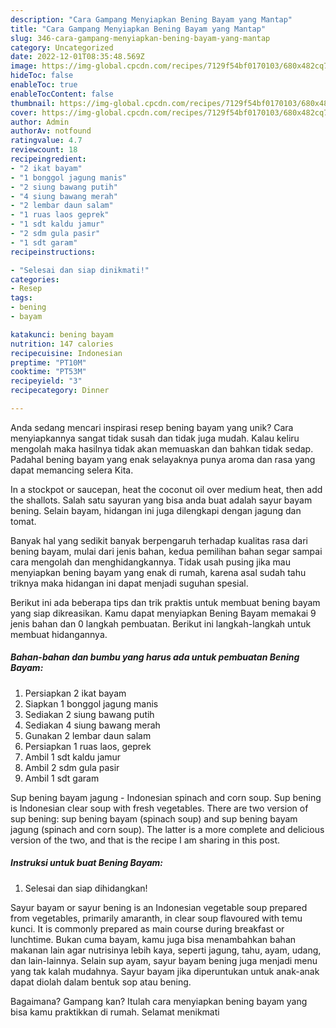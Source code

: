 ```yaml
---
description: "Cara Gampang Menyiapkan Bening Bayam yang Mantap"
title: "Cara Gampang Menyiapkan Bening Bayam yang Mantap"
slug: 346-cara-gampang-menyiapkan-bening-bayam-yang-mantap
category: Uncategorized
date: 2022-12-01T08:35:48.569Z
image: https://img-global.cpcdn.com/recipes/7129f54bf0170103/680x482cq70/bening-bayam-foto-resep-utama.jpg
hideToc: false
enableToc: true
enableTocContent: false
thumbnail: https://img-global.cpcdn.com/recipes/7129f54bf0170103/680x482cq70/bening-bayam-foto-resep-utama.jpg
cover: https://img-global.cpcdn.com/recipes/7129f54bf0170103/680x482cq70/bening-bayam-foto-resep-utama.jpg
author: Admin
authorAv: notfound
ratingvalue: 4.7
reviewcount: 18
recipeingredient:
- "2 ikat bayam"
- "1 bonggol jagung manis"
- "2 siung bawang putih"
- "4 siung bawang merah"
- "2 lembar daun salam"
- "1 ruas laos geprek"
- "1 sdt kaldu jamur"
- "2 sdm gula pasir"
- "1 sdt garam"
recipeinstructions:

- "Selesai dan siap dinikmati!"
categories:
- Resep
tags:
- bening
- bayam

katakunci: bening bayam 
nutrition: 147 calories
recipecuisine: Indonesian
preptime: "PT10M"
cooktime: "PT53M"
recipeyield: "3"
recipecategory: Dinner

---
```





Anda sedang mencari inspirasi resep bening bayam yang unik? Cara menyiapkannya sangat tidak susah dan tidak juga mudah. Kalau keliru mengolah maka hasilnya tidak akan memuaskan dan bahkan tidak sedap. Padahal bening bayam yang enak selayaknya punya aroma dan rasa yang dapat memancing selera Kita.





In a stockpot or saucepan, heat the coconut oil over medium heat, then add the shallots. Salah satu sayuran yang bisa anda buat adalah sayur bayam bening. Selain bayam, hidangan ini juga dilengkapi dengan jagung dan tomat.

Banyak hal yang sedikit banyak berpengaruh terhadap kualitas rasa dari bening bayam, mulai dari jenis bahan, kedua pemilihan bahan segar sampai cara mengolah dan menghidangkannya. Tidak usah pusing jika mau menyiapkan bening bayam yang enak di rumah, karena asal sudah tahu triknya maka hidangan ini dapat menjadi suguhan spesial.






Berikut ini ada beberapa tips dan trik praktis untuk membuat bening bayam yang siap dikreasikan. Kamu dapat menyiapkan Bening Bayam memakai 9 jenis bahan dan 0 langkah pembuatan. Berikut ini langkah-langkah untuk membuat hidangannya.

<!--inarticleads1-->

##### Bahan-bahan dan bumbu yang harus ada untuk pembuatan Bening Bayam:

1. Persiapkan 2 ikat bayam
1. Siapkan 1 bonggol jagung manis
1. Sediakan 2 siung bawang putih
1. Sediakan 4 siung bawang merah
1. Gunakan 2 lembar daun salam
1. Persiapkan 1 ruas laos, geprek
1. Ambil 1 sdt kaldu jamur
1. Ambil 2 sdm gula pasir
1. Ambil 1 sdt garam


Sup bening bayam jagung - Indonesian spinach and corn soup. Sup bening is Indonesian clear soup with fresh vegetables. There are two version of sup bening: sup bening bayam (spinach soup) and sup bening bayam jagung (spinach and corn soup). The latter is a more complete and delicious version of the two, and that is the recipe I am sharing in this post. 

<!--inarticleads2-->

##### Instruksi untuk buat Bening Bayam:


1. Selesai dan siap dihidangkan!

Sayur bayam or sayur bening is an Indonesian vegetable soup prepared from vegetables, primarily amaranth, in clear soup flavoured with temu kunci. It is commonly prepared as main course during breakfast or lunchtime. Bukan cuma bayam, kamu juga bisa menambahkan bahan makanan lain agar nutrisinya lebih kaya, seperti jagung, tahu, ayam, udang, dan lain-lainnya. Selain sup ayam, sayur bayam bening juga menjadi menu yang tak kalah mudahnya. Sayur bayam jika diperuntukan untuk anak-anak dapat diolah dalam bentuk sop atau bening. 

Bagaimana? Gampang kan? Itulah cara menyiapkan bening bayam yang bisa kamu praktikkan di rumah. Selamat menikmati
